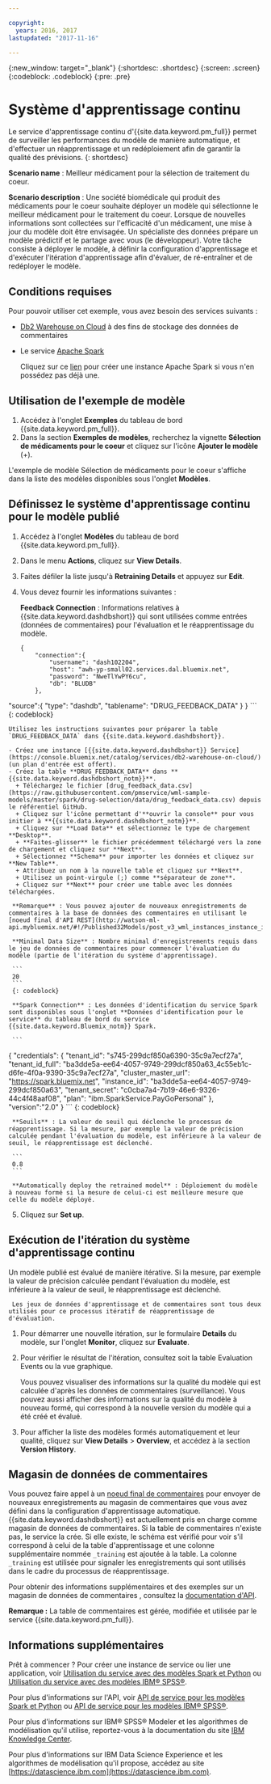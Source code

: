 ```yaml
---

copyright:
  years: 2016, 2017
lastupdated: "2017-11-16"

---
```


{:new_window: target="_blank"}
{:shortdesc: .shortdesc}
{:screen: .screen}
{:codeblock: .codeblock}
{:pre: .pre}

# Système d'apprentissage continu

Le service d'apprentissage continu d'{{site.data.keyword.pm_full}} permet de surveiller les performances du modèle de manière automatique, et d'effectuer un réapprentissage et un redéploiement afin de garantir la qualité des prévisions.
{: shortdesc}

**Scenario name** : Meilleur médicament pour la sélection de traitement du coeur.

**Scenario description** : Une société biomédicale qui produit des médicaments pour le coeur souhaite déployer un modèle qui sélectionne le meilleur médicament pour
le traitement du coeur. Lorsque de nouvelles informations sont collectées sur l'efficacité d'un médicament, une mise à jour du modèle doit être envisagée. Un spécialiste des données prépare un
modèle prédictif et le partage avec vous (le développeur). Votre tâche consiste à déployer le modèle, à définir la configuration d'apprentissage et d'exécuter l'itération d'apprentissage afin d'évaluer, de ré-entraîner et de redéployer le modèle.

## Conditions requises

Pour pouvoir utiliser cet exemple, vous avez besoin des services suivants :

* [Db2 Warehouse on Cloud](https://console.bluemix.net/catalog/services/db2-warehouse-on-cloud) à des fins de stockage des données de commentaires
* Le service [Apache Spark](https://console.bluemix.net/catalog/services/apache-spark)

   Cliquez sur ce [lien](https://console.bluemix.net/catalog/services/apache-spark) pour créer une instance Apache Spark si vous n'en possédez pas déjà une.

## Utilisation de l'exemple de modèle

1. Accédez à l'onglet **Exemples** du tableau de bord {{site.data.keyword.pm_full}}.
2. Dans la section **Exemples de modèles**, recherchez la vignette **Sélection de médicaments pour le coeur** et cliquez sur l'icône **Ajouter le modèle** (+).

L'exemple de modèle Sélection de médicaments pour le coeur s'affiche dans la liste des modèles disponibles sous l'onglet **Modèles**.


## Définissez le système d'apprentissage continu pour le modèle publié

1.  Accédez à l'onglet **Modèles** du tableau de bord {{site.data.keyword.pm_full}}.
2.  Dans le menu **Actions**, cliquez sur **View Details**.
3.  Faites défiler la liste jusqu'à **Retraining Details** et appuyez sur **Edit**.
4.  Vous devez fournir les informations suivantes :

    **Feedback Connection** : Informations relatives à {{site.data.keyword.dashdbshort}} qui sont utilisées comme entrées (données de commentaires) pour l'évaluation et le réapprentissage du modèle.

    ```
    {
        "connection":{
            "username": "dash102204",
            "host": "awh-yp-small02.services.dal.bluemix.net",
            "password": "NweTlYwPY6cu",
            "db": "BLUDB"
        },
   "source":{
            "type": "dashdb",
            "tablename": "DRUG_FEEDBACK_DATA"
        }
    }
    ```
    {: codeblock}

    Utilisez les instructions suivantes pour préparer la table `DRUG_FEEDBACK_DATA` dans {{site.data.keyword.dashdbshort}}.
    
    - Créez une instance [{{site.data.keyword.dashdbshort}} Service](https://console.bluemix.net/catalog/services/db2-warehouse-on-cloud/) (un plan d'entrée est offert).
    - Créez la table **DRUG_FEEDBACK_DATA** dans **{{site.data.keyword.dashdbshort_notm}}**.
      + Téléchargez le fichier [drug_feedback_data.csv](https://raw.githubusercontent.com/pmservice/wml-sample-models/master/spark/drug-selection/data/drug_feedback_data.csv) depuis le référentiel GitHub.
      + Cliquez sur l'icône permettant d'**ouvrir la console** pour vous initier à **{{site.data.keyword.dashdbshort_notm}}**.
      + Cliquez sur **Load Data** et sélectionnez le type de chargement **Desktop**.
      + **Faites-glisser** le fichier précédemment téléchargé vers la zone de chargement et cliquez sur **Next**.
      + Sélectionnez **Schema** pour importer les données et cliquez sur **New Table**.
      + Attribuez un nom à la nouvelle table et cliquez sur **Next**.
      + Utilisez un point-virgule (;) comme **séparateur de zone**.
      + Cliquez sur **Next** pour créer une table avec les données téléchargées.

     **Remarque** : Vous pouvez ajouter de nouveaux enregistrements de commentaires à la base de données des commentaires en utilisant le [noeud final d'API REST](http://watson-ml-api.mybluemix.net/#!/Published32Models/post_v3_wml_instances_instance_id_published_models_published_model_id_feedback).

     **Minimal Data Size** : Nombre minimal d'enregistrements requis dans le jeu de données de commentaires pour commencer l'évaluation du modèle (partie de l'itération du système d'apprentissage).

     ```
     20
     ```
     {: codeblock}

     **Spark Connection** : Les données d'identification du service Spark sont disponibles sous l'onglet **Données d'identification pour le service** du tableau de bord du service {{site.data.keyword.Bluemix_notm}} Spark.

     ```
{
    "credentials": {
      "tenant_id": "s745-299dcf850a6390-35c9a7ecf27a",
      "tenant_id_full": "ba3dde5a-ee64-4057-9749-299dcf850a63_4c55eb1c-d6fe-4f0a-9390-35c9a7ecf27a",
      "cluster_master_url": "https://spark.bluemix.net",
      "instance_id": "ba3dde5a-ee64-4057-9749-299dcf850a63",
      "tenant_secret": "c0cba7a4-7b19-46e6-9326-44c4f48aaf08",
      "plan": "ibm.SparkService.PayGoPersonal"
    },
         "version":"2.0"
}
     ```
     {: codeblock}

     **Seuils** : La valeur de seuil qui déclenche le processus de réapprentissage. Si la mesure, par exemple la valeur de précision calculée pendant l'évaluation du modèle, est inférieure à la valeur de seuil, le réapprentissage est déclenché.

     ```
     0.8
     ```

     **Automatically deploy the retrained model** : Déploiement du modèle à nouveau formé si la mesure de celui-ci est meilleure mesure que celle du modèle déployé.
5.  Cliquez sur **Set up**.

## Exécution de l'itération du système d'apprentissage continu

Un modèle publié est évalué de manière itérative. Si la mesure, par exemple la valeur de précision calculée pendant l'évaluation du modèle, est inférieure à la valeur de seuil, le réapprentissage est déclenché.

     Les jeux de données d'apprentissage et de commentaires sont tous deux utilisés pour ce processus itératif de réapprentissage de d'évaluation.

1. Pour démarrer une nouvelle itération, sur le formulaire **Details** du modèle, sur l'onglet **Monitor**, cliquez sur **Evaluate**.
3. Pour vérifier le résultat de l'itération, consultez soit la table Evaluation Events ou la vue graphique. 

   Vous pouvez visualiser des informations sur la qualité du modèle qui est calculée d'après les données de commentaires (surveillance). Vous pouvez aussi afficher des informations sur la qualité du modèle à nouveau formé, qui correspond à la nouvelle version du modèle qui a été créé et évalué.

4. Pour afficher la liste des modèles formés automatiquement et leur qualité, cliquez sur **View Details** > **Overview**, et accédez à la section **Version History**.

## Magasin de données de commentaires

Vous pouvez faire appel à un [noeud final de commentaires](http://watson-ml-api.mybluemix.net/#!/Published32Models/post_v3_wml_instances_instance_id_published_models_published_model_id_feedback) pour envoyer de nouveaux enregistrements au magasin de commentaires que vous avez défini dans la configuration d'apprentissage automatique. {{site.data.keyword.dashdbshort}} est actuellement pris en charge comme magasin de données de commentaires. Si la table de commentaires n'existe pas, le service la crée. Si elle existe, le schéma est vérifié pour voir s'il correspond à celui de la table d'apprentissage et une colonne supplémentaire nommée `_training` est ajoutée à la table. La colonne `_training` est utilisée pour signaler les enregistrements qui sont utilisés dans le cadre du processus de réapprentissage.

Pour obtenir des informations supplémentaires et des exemples sur un magasin de données de commentaires , consultez la [documentation d'API](pm_service_api_spark_learning_system.html).

**Remarque :** La table de commentaires est gérée, modifiée et utilisée par le service {{site.data.keyword.pm_full}}.

## Informations supplémentaires

Prêt à commencer ? Pour créer une instance de service ou lier une application, voir [Utilisation du service avec des modèles Spark et Python](using_pm_service_dsx.html) ou [Utilisation du service avec des modèles IBM® SPSS®](using_pm_service.html).

Pour plus d'informations sur l'API, voir [API de service pour les modèles Spark et Python](pm_service_api_spark.html) ou [API de service pour les modèles IBM® SPSS®](pm_service_api_spss.html).

Pour plus d'informations sur IBM® SPSS® Modeler et les algorithmes de modélisation qu'il utilise, reportez-vous à la documentation du site [IBM Knowledge Center](https://www.ibm.com/support/knowledgecenter/SS3RA7).

Pour plus d'informations sur IBM Data Science Experience et les algorithmes de modélisation qu'il propose, accédez au site [https://datascience.ibm.com](https://datascience.ibm.com).
